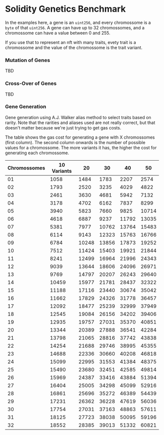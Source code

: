 # Solidity Genetics Benchmark

In the examples here, a gene is an `uint256`, and every chromossome is a `byte` of that `uint256`. A gene can have up to 32 chromossomes, and a chromossome can have a value between 0 and 255.

If you use that to represent an nft with many traits, evety trait is a chromossome and the value of the chromossome is the trait variant.

### Mutation of Genes

TBD

### Cross-Over of Genes

TBD

### Gene Generation

Gene generation using A.J. Walker alias method to select traits based on rarity. Note that the rarities and aliases used are not really correct, but that doesn't matter because we're just trying to get gas costs.

The table shows the gas cost for generating a gene with X chromossomes (first column). The second column onwards is the number of possible values for a chromossome. The more variants it has, the higher the cost for generating each chromossome.

| Chromossomes | 10 Variants | 20 | 30 | 40 | 50 |
| - | - | - | - | - | - |
| 01 | 1058 | 1484 | 1783 | 2207 | 2574 |
| 02 | 1793 | 2520 | 3235 | 4029 | 4822 |
| 03 | 2461 | 3630 | 4681 | 5942 | 7132 |
| 04 | 3178 | 4702 | 6162 | 7837 | 8299 |
| 05 | 3940 | 5823 | 7660 | 9825 | 10714 |
| 06 | 4618 | 6887 | 9237 | 11792 | 13035 |
| 07 | 5381 | 7977 | 10762 | 13764 | 15483 |
| 08 | 6114 | 9143 | 12323 | 15763 | 16766 |
| 09 | 6784 | 10248 | 13856 | 17873 | 19252 |
| 10 | 7512 | 11424 | 15403 | 19921 | 21844 |
| 11 | 8241 | 12499 | 16964 | 21996 | 24343 |
| 12 | 9039 | 13644 | 18606 | 24096 | 26971 |
| 13 | 9769 | 14797 | 20207 | 26243 | 29640 |
| 14 | 10459 | 15977 | 21781 | 28437 | 32322 |
| 15 | 11188 | 17116 | 23440 | 30674 | 35042 |
| 16 | 11662 | 17829 | 24326 | 31778 | 36457 |
| 17 | 12092 | 18477 | 25239 | 32999 | 37949 |
| 18 | 12545 | 19084 | 26156 | 34202 | 39406 |
| 19 | 12935 | 19757 | 27031 | 35370 | 40851 |
| 20 | 13344 | 20389 | 27888 | 36541 | 42284 |
| 21 | 13798 | 21065 | 28816 | 37742 | 43838 |
| 22 | 14254 | 21688 | 29746 | 38995 | 45355 |
| 23 | 14688 | 22336 | 30660 | 40208 | 46818 |
| 24 | 15099 | 22995 | 31553 | 41384 | 48375 |
| 25 | 15490 | 23680 | 32451 | 42585 | 49814 |
| 26 | 15969 | 24387 | 33416 | 43884 | 51394 |
| 27 | 16404 | 25005 | 34298 | 45099 | 52916 |
| 28 | 16861 | 25696 | 35272 | 46389 | 54439 |
| 29 | 17231 | 26362 | 36228 | 47619 | 56036 |
| 30 | 17754 | 27031 | 37163 | 48863 | 57611 |
| 31 | 18125 | 27723 | 38038 | 50095 | 59196 |
| 32 | 18552 | 28385 | 39013 | 51332 | 60821 |